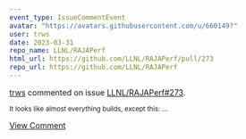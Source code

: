 ```yaml
---
event_type: IssueCommentEvent
avatar: "https://avatars.githubusercontent.com/u/660149?"
user: trws
date: 2023-03-31
repo_name: LLNL/RAJAPerf
html_url: https://github.com/LLNL/RAJAPerf/pull/273
repo_url: https://github.com/LLNL/RAJAPerf
---
```


<a href='https://github.com/trws' target='_blank'>trws</a> commented on issue <a href='https://github.com/LLNL/RAJAPerf/pull/273' target='_blank'>LLNL/RAJAPerf#273</a>.

<small>It looks like almost everything builds, except this:...</small>

<a href='https://github.com/LLNL/RAJAPerf/pull/273' target='_blank'>View Comment</a>
